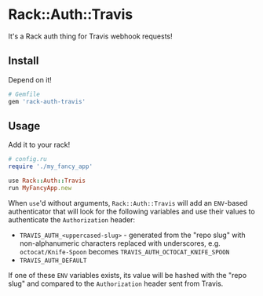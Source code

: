 # Rack::Auth::Travis

It's a Rack auth thing for Travis webhook requests!

## Install

Depend on it!

``` ruby
# Gemfile
gem 'rack-auth-travis'
```

## Usage

Add it to your rack!

``` ruby
# config.ru
require './my_fancy_app'

use Rack::Auth::Travis
run MyFancyApp.new
```

When `use`'d without arguments, `Rack::Auth::Travis` will add an `ENV`-based
authenticator that will look for the following variables and use their values to
authenticate the `Authorization` header:

- `TRAVIS_AUTH_<uppercased-slug>` - generated from the "repo slug" with
  non-alphanumeric characters replaced with underscores, e.g.
  `octocat/Knife-Spoon` becomes `TRAVIS_AUTH_OCTOCAT_KNIFE_SPOON`
- `TRAVIS_AUTH_DEFAULT`

If one of these `ENV` variables exists, its value will be hashed with the "repo
slug" and compared to the `Authorization` header sent from Travis.
